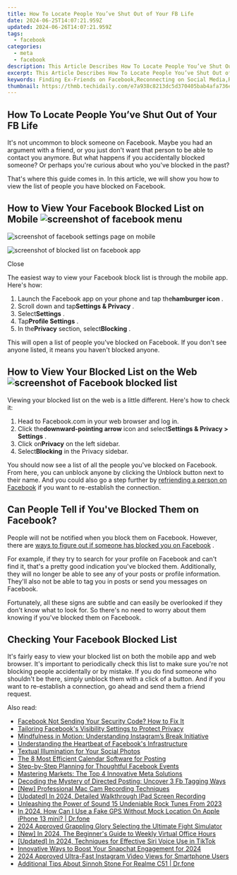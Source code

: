 ```yaml
---
title: How To Locate People You’ve Shut Out of Your FB Life
date: 2024-06-25T14:07:21.959Z
updated: 2024-06-26T14:07:21.959Z
tags:
  - facebook
categories:
  - meta
  - facebook
description: This Article Describes How To Locate People You’ve Shut Out of Your FB Life
excerpt: This Article Describes How To Locate People You’ve Shut Out of Your FB Life
keywords: Finding Ex-Friends on Facebook,Reconnecting on Social Media,Restoring Lost Connections,Online Friend Recovery Steps,Retrieving Dropped Friends FB,Mending Digital Friendships,Unfriended People Search Methods
thumbnail: https://thmb.techidaily.com/e7a938c8213dc5d370405bab4afa736e010a188d2f4d2dd7c34adab834ad1c13.jpg
---
```


## How To Locate People You’ve Shut Out of Your FB Life

 It's not uncommon to block someone on Facebook. Maybe you had an argument with a friend, or you just don't want that person to be able to contact you anymore. But what happens if you accidentally blocked someone? Or perhaps you're curious about who you've blocked in the past?

 That's where this guide comes in. In this article, we will show you how to view the list of people you have blocked on Facebook.

## How to View Your Facebook Blocked List on Mobile ![screenshot of facebook menu](https://static1.makeuseofimages.com/wordpress/wp-content/uploads/2022/03/screenshot-of-facebook-menu.jpg)

![screenshot of facebook settings page on mobile](https://static1.makeuseofimages.com/wordpress/wp-content/uploads/2022/03/screenshot-of-facebook-settings-page-on-mobile.jpg)

![screenshot of blocked list on facebook app](https://static1.makeuseofimages.com/wordpress/wp-content/uploads/2022/03/screenshot-of-blocked-list-on-facebook-app.jpg)

Close

 The easiest way to view your Facebook block list is through the mobile app. Here's how:

1. Launch the Facebook app on your phone and tap the**hamburger icon** .
2. Scroll down and tap**Settings & Privacy** .
3. Select**Settings** .
4. Tap**Profile Settings** .
5. In the**Privacy** section, select**Blocking** .

 This will open a list of people you've blocked on Facebook. If you don't see anyone listed, it means you haven't blocked anyone.

## How to View Your Blocked List on the Web ![screenshot of Facebook blocked list](https://static0.makeuseofimages.com/wordpress/wp-content/uploads/2022/03/screenshot-of-Facebook-blocked-list.JPG)

 Viewing your blocked list on the web is a little different. Here's how to check it:

1. Head to Facebook.com in your web browser and log in.
2. Click the**downward-pointing arrow** icon and select**Settings & Privacy > Settings** .
3. Click on**Privacy** on the left sidebar.
4. Select**Blocking** in the Privacy sidebar.

 You should now see a list of all the people you've blocked on Facebook. From here, you can unblock anyone by clicking the Unblock button next to their name. And you could also go a step further by [refriending a person on Facebook](https://www.makeuseof.com/tag/refriend-someone-you-blocked-facebook/) if you want to re-establish the connection.

## Can People Tell if You've Blocked Them on Facebook?

 People will not be notified when you block them on Facebook. However, there are [ways to figure out if someone has blocked you on Facebook](https://www.makeuseof.com/tag/who-blocked-me-on-facebook/) .

 For example, if they try to search for your profile on Facebook and can't find it, that's a pretty good indication you've blocked them. Additionally, they will no longer be able to see any of your posts or profile information. They'll also not be able to tag you in posts or send you messages on Facebook.

 Fortunately, all these signs are subtle and can easily be overlooked if they don't know what to look for. So there's no need to worry about them knowing if you've blocked them on Facebook.

## Checking Your Facebook Blocked List

 It's fairly easy to view your blocked list on both the mobile app and web browser. It's important to periodically check this list to make sure you're not blocking people accidentally or by mistake. If you do find someone who shouldn't be there, simply unblock them with a click of a button. And if you want to re-establish a connection, go ahead and send them a friend request.


<ins class="adsbygoogle"
     style="display:block"
     data-ad-format="autorelaxed"
     data-ad-client="ca-pub-7571918770474297"
     data-ad-slot="1223367746"></ins>



<ins class="adsbygoogle"
     style="display:block"
     data-ad-client="ca-pub-7571918770474297"
     data-ad-slot="8358498916"
     data-ad-format="auto"
     data-full-width-responsive="true"></ins>

<span class="atpl-alsoreadstyle">Also read:</span>
<div><ul>
<li><a href="https://facebook.techidaily.com/facebook-not-sending-your-security-code-how-to-fix-it/"><u>Facebook Not Sending Your Security Code? How to Fix It</u></a></li>
<li><a href="https://facebook.techidaily.com/tailoring-facebooks-visibility-settings-to-protect-privacy/"><u>Tailoring Facebook's Visibility Settings to Protect Privacy</u></a></li>
<li><a href="https://facebook.techidaily.com/mindfulness-in-motion-understanding-instagrams-break-initiative/"><u>Mindfulness in Motion: Understanding Instagram’s Break Initiative</u></a></li>
<li><a href="https://facebook.techidaily.com/understanding-the-heartbeat-of-facebooks-infrastructure/"><u>Understanding the Heartbeat of Facebook's Infrastructure</u></a></li>
<li><a href="https://facebook.techidaily.com/textual-illumination-for-your-social-photos/"><u>Textual Illumination for Your Social Photos</u></a></li>
<li><a href="https://facebook.techidaily.com/the-8-most-efficient-calendar-software-for-posting/"><u>The 8 Most Efficient Calendar Software for Posting</u></a></li>
<li><a href="https://facebook.techidaily.com/step-by-step-planning-for-thoughtful-facebook-events/"><u>Step-by-Step Planning for Thoughtful Facebook Events</u></a></li>
<li><a href="https://facebook.techidaily.com/mastering-markets-the-top-4-innovative-meta-solutions/"><u>Mastering Markets: The Top 4 Innovative Meta Solutions</u></a></li>
<li><a href="https://facebook.techidaily.com/decoding-the-mystery-of-directed-posting-uncover-3-fb-tagging-ways/"><u>Decoding the Mystery of Directed Posting: Uncover 3 Fb Tagging Ways</u></a></li>
<li><a href="https://desktop-recording.techidaily.com/new-professional-mac-cam-recording-techniques/"><u>[New] Professional Mac Cam Recording Techniques</u></a></li>
<li><a href="https://screen-sharing-recording.techidaily.com/updated-in-2024-detailed-walkthrough-ipad-screen-recording/"><u>[Updated] In 2024, Detailed Walkthrough  IPad Screen Recording</u></a></li>
<li><a href="https://sound-tweaking.techidaily.com/unleashing-the-power-of-sound-15-undeniable-rock-tunes-from-2023/"><u>Unleashing the Power of Sound 15 Undeniable Rock Tunes From 2023</u></a></li>
<li><a href="https://review-topics.techidaily.com/in-2024-how-can-i-use-a-fake-gps-without-mock-location-on-apple-iphone-13-mini-drfone-by-drfone-virtual-ios/"><u>In 2024, How Can I Use a Fake GPS Without Mock Location On Apple iPhone 13 mini? | Dr.fone</u></a></li>
<li><a href="https://screen-capture.techidaily.com/2024-approved-grappling-glory-selecting-the-ultimate-fight-simulator/"><u>2024 Approved  Grappling Glory  Selecting the Ultimate Fight Simulator</u></a></li>
<li><a href="https://remote-screen-capture.techidaily.com/new-in-2024-the-beginners-guide-to-weekly-virtual-office-hours/"><u>[New] In 2024, The Beginner's Guide to Weekly Virtual Office Hours</u></a></li>
<li><a href="https://tiktok-videos.techidaily.com/updated-in-2024-techniques-for-effective-siri-voice-use-in-tiktok/"><u>[Updated] In 2024, Techniques for Effective Siri Voice Use in TikTok</u></a></li>
<li><a href="https://snapchat-videos.techidaily.com/innovative-ways-to-boost-your-snapchat-engagement-for-2024/"><u>Innovative Ways to Boost Your Snapchat Engagement for 2024</u></a></li>
<li><a href="https://instagram-video-recordings.techidaily.com/2024-approved-ultra-fast-instagram-video-views-for-smartphone-users/"><u>2024 Approved  Ultra-Fast Instagram Video Views for Smartphone Users</u></a></li>
<li><a href="https://pokemon-go-android.techidaily.com/additional-tips-about-sinnoh-stone-for-realme-c51-drfone-by-drfone-virtual-android/"><u>Additional Tips About Sinnoh Stone For Realme C51 | Dr.fone</u></a></li>
</ul></div>
